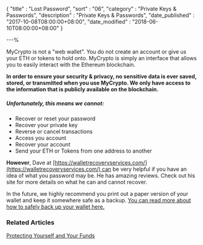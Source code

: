 {
"title"       : "Lost Password",
"sort"        : "06",
"category"    : "Private Keys & Passwords",
"description" : "Private Keys & Passwords",
"date_published" : "2017-10-08T08:00:00+08:00",
"date_modified"  : "2018-06-10T08:00:00+08:00"
}

---%


MyCrypto is not a "web wallet". You do not create an account or give us your ETH or tokens to hold onto. MyCrypto is simply an interface that allows you to easily interact with the Ethereum blockchain.

**In order to ensure your security & privacy, no sensitive data is ever saved, stored, or transmitted when you use MyCrypto. We only have access to the information that is publicly available on the blockchain.**

##### Unfortunately, this means we cannot:

*   Recover or reset your password
*   Recover your private key
*   Reverse or cancel transactions
*   Access you account
*   Recover your account
*   Send your ETH or Tokens from one address to another

**However**, Dave at [https://walletrecoveryservices.com/](https://walletrecoveryservices.com/) can be very helpful if you have an idea of what you password may be. He has amazing reviews. Check out his site for more details on what he can and cannot recover.

In the future, we highly recommend you print out a paper version of your wallet and keep it somewhere safe as a backup. [You can read more about how to safely back up your wallet here.](https://support.mycrypto.com/getting-started/backing-up-your-new-wallet.html)

### Related Articles

[Protecting Yourself and Your Funds](https://support.mycrypto.com/security/securing-your-ethereum.html)

